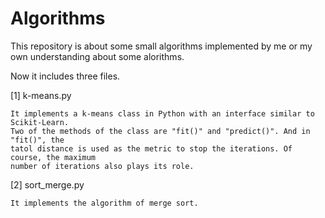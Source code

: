 # Algorithms
This repository is about some small algorithms implemented by me or my own understanding 
about some alorithms.

Now it includes three files.

[1] k-means.py

    It implements a k-means class in Python with an interface similar to Scikit-Learn. 
    Two of the methods of the class are "fit()" and "predict()". And in "fit()", the 
    tatol distance is used as the metric to stop the iterations. Of course, the maximum
    number of iterations also plays its role.
    
[2] sort_merge.py

    It implements the algorithm of merge sort.
